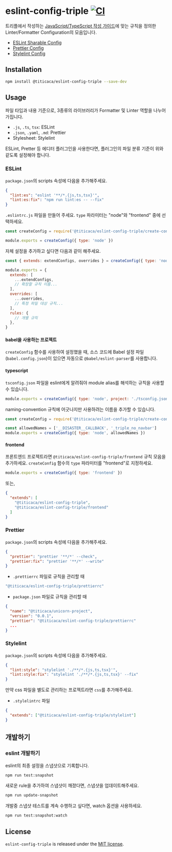 # eslint-config-triple [![CI][ci-image]][ci-url]

[ci-image]: https://github.com/titicacadev/eslint-config-triple/actions/workflows/ci.yaml/badge.svg?branch=main
[ci-url]: https://github.com/titicacadev/eslint-config-triple/actions/workflows/ci.yaml

트리플에서 작성하는 [JavaScript/TypeScript 작성 가이드](STYLE_GUIDE.md)에 맞는
규칙을 정의한 Linter/Formatter Configuration의 모음입니다.

- [ESLint Sharable Config](https://eslint.org/docs/developer-guide/shareable-configs)
- [Prettier Config](https://prettier.io/docs/en/configuration.html)
- [Stylelint Config](https://stylelint.io/user-guide/configure/)

## Installation

```bash
npm install @titicaca/eslint-config-triple --save-dev
```

## Usage

파일 타입과 내용 기준으로, 3종류의 라이브러리가 Formatter 및 Linter 역할을 나누어
가집니다.

- `.js`, `.ts`, `tsx`: ESLint
- `.json`, `.yaml`, `.md`: Prettier
- Stylesheet: Stylelint

ESLint, Pretter 등 에디터 플러그인을 사용한다면, 플러그인의 파일 분류 기준이 위와
같도록 설정해야 합니다.

### ESLint

`package.json`의 scripts 속성에 다음을 추가해주세요.

```json
{
  "lint:es": "eslint '**/*.{js,ts,tsx}'",
  "lint:es:fix": "npm run lint:es -- --fix"
}
```

`.eslintrc.js` 파일을 만들어 주세요. `type` 파라미터는 "node"와 "frontend" 중에 선택하세요.

```js
const createConfig = require('@titicaca/eslint-config-triple/create-config')

module.exports = createConfig({ type: 'node' })
```

자체 설정을 추가하고 싶다면 다음과 같이 해주세요.

```js
const { extends: extendConfigs, overrides } = createConfig({ type: 'node' })

module.exports = {
  extends: [
    ...extendConfigs,
    // 확장할 규칙 이름...
  ],
  overrides: [
    ...overrides,
    // 특정 파일 대상 규칙...
  ],
  rules: {
    // 개별 규칙
  },
}
```

#### babel을 사용하는 프로젝트

`createConfig` 함수를 사용하여 설정했을 때, 소스 코드에 Babel 설정 파일(`babel.config.json`)이 있으면 자동으로 `@babel/eslint-parser`를 사용합니다.

#### typescript

`tsconfig.json` 파일을 eslint에게 알려줘야 module alias를 해석하는 규칙을 사용할 수 있습니다.

```js
module.exports = createConfig({ type: 'node', project: './tsconfig.json' })
```

naming-convention 규칙에 어긋나지만 사용하려는 이름을 추가할 수 있습니다.

```js
const createConfig = require('@titicaca/eslint-config-triple/create-config')

const allowedNames = ['__DISASTER__CALLBACK', '_triple_no_navbar']
module.exports = createConfig({ type: 'node', allowedNames })
```

#### frontend

프론트엔드 프로젝트라면 `@titicaca/eslint-config-triple/frontend` 규칙 모음을 추가하세요.
`createConfig` 함수의 `type` 파라미터를 "frontend"로 지정하세요.

```js
module.exports = createConfig({ type: 'frontend' })
```

또는,

```json
{
  "extends": [
    "@titicaca/eslint-config-triple",
    "@titicaca/eslint-config-triple/frontend"
  ]
}
```

### Prettier

`package.json`의 scripts 속성에 다음을 추가해주세요.

```json
{
  "prettier": "prettier '**/*' --check",
  "prettier:fix": "prettier '**/*' --write"
}
```

- `.prettierrc` 파일로 규칙을 관리할 때

<!-- prettier-ignore -->
```js
"@titicaca/eslint-config-triple/prettierrc"
```

- `package.json` 파일로 규칙을 관리할 때

```json
{
  "name": "@titicaca/unicorn-project",
  "version": "0.0.1",
  "prettier": "@titicaca/eslint-config-triple/prettierrc"
  ...
}
```

### Stylelint

`package.json`의 scripts 속성에 다음을 추가해주세요.

```json
{
  "lint:style": "stylelint './**/*.{js,ts,tsx}'",
  "lint:style:fix": "stylelint './**/*.{js,ts,tsx}' --fix"
}
```

만약 css 파일을 별도로 관리하는 프로젝트라면 `css`를 추가해주세요.

- `.stylelintrc` 파일

```json
{
  "extends": ["@titicaca/eslint-config-triple/stylelint"]
}
```

## 개발하기

### eslint 개발하기

eslint의 최종 설정을 스냅샷으로 기록합니다.

```bash
npm run test:snapshot
```

새로운 rule을 추가하여 스냅샷이 깨졌다면, 스냅샷을 업데이트해주세요.

```bash
npm run update-snapshot
```

개발중 스냅샷 테스트를 계속 수행하고 싶다면, watch 옵션을 사용하세요.

```bash
npm run test:snapshot:watch
```

## License

`eslint-config-triple` is released under the [MIT license](LICENSE).
